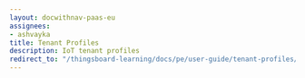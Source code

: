 ```yaml
---
layout: docwithnav-paas-eu
assignees:
- ashvayka
title: Tenant Profiles
description: IoT tenant profiles
redirect_to: "/thingsboard-learning/docs/pe/user-guide/tenant-profiles/"
---
```

